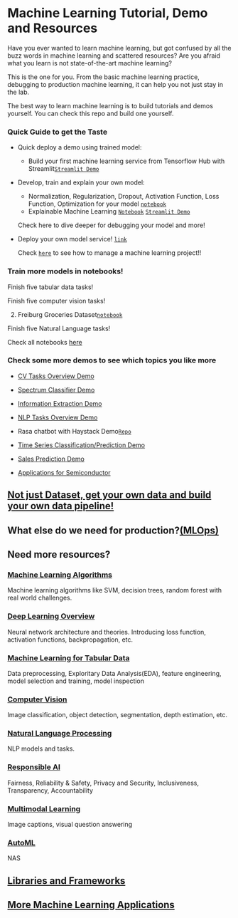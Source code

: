 # Machine Learning Tutorial, Demo and Resources

Have you ever wanted to learn machine learning, but got confused by all the buzz words in machine learning and scattered resources? Are you afraid what you learn is not state-of-the-art machine learning?

This is the one for you. From the basic machine learning practice, debugging to production machine learning, it can help you not just stay in the lab.

The best way to learn machine learning is to build tutorials and demos yourself. You can check this repo and build one yourself.

### Quick Guide to get the Taste

* Quick deploy a demo using trained model:

   * Build your first machine learning service from Tensorflow Hub with Streamlit[`Streamlit Demo`](demo/simple/image_cls)

* Develop, train and explain your own model:

   * Normalization, Regularization, Dropout, Activation Function, Loss Function, Optimization for your model [`notebook`](notebooks/data-analysis/house_price_NN_xAI.ipynb)
   * Explainable Machine Learning [`Notebook`](notebooks/data-analysis/house_price.ipynb) [`Streamlit Demo`](https://explainable-machine-learning.herokuapp.com/)
   
   Check here to dive deeper for debugging your model and more!

* Deploy your own model service! [`link`]()

   Check [`here`](https://github.com/epadam/production-level-machine-learning) to see how to manage a machine learning project!!

### Train more models in notebooks!

Finish five tabular data tasks!

Finish five computer vision tasks!

2. Freiburg Groceries Dataset[`notebook`]()


Finish five Natural Language tasks!

Check all notebooks [here](notebooks/)

### Check some more demos to see which topics you like more

* [CV Tasks Overview Demo]()

* [Spectrum Classifier Demo]()

* [Information Extraction Demo]()

* [NLP Tasks Overview Demo]()

* Rasa chatbot with Haystack Demo[`Repo`]()

* [Time Series Classification/Prediction Demo]()

* [Sales Prediction Demo]()

* [Applications for Semiconductor]()

## [Not just Dataset, get your own data and build your own data pipeline!](Data_Engineering.md)

## What else do we need for production?[(MLOps)](https://github.com/epadam/production-level-machine-learning)

##  Need more resources?

### [Machine Learning Algorithms](Machine_Learning.md)

Machine learning algorithms like SVM, decision trees, random forest with real world challenges.

### [Deep Learning Overview](Deep_Learning.md)

Neural network architecture and theories. Introducing loss function, activation functions, backpropagation, etc.

### [Machine Learning for Tabular Data](ML_Tabular.md)

Data preprocessing, Exploritary Data Analysis(EDA), feature engineering, model selection and training, model inspection

### [Computer Vision](https://github.com/epadam/cv-overview)

Image classification, object detection, segmentation, depth estimation, etc.

### [Natural Language Processing](https://github.com/epadam/nlp-overview)

NLP models and tasks.

### [Responsible AI](Responsible_AI.md)

Fairness, Reliability & Safety, Privacy and Security, Inclusiveness, Transparency, Accountability

### [Multimodal Learning](temp/Multimodal.md)

Image captions, visual question answering

### [AutoML](autoML.md)

NAS

## [Libraries and Frameworks](Tools_and_Learning_Resources.md)

## [More Machine Learning Applications](applications/README.md)







